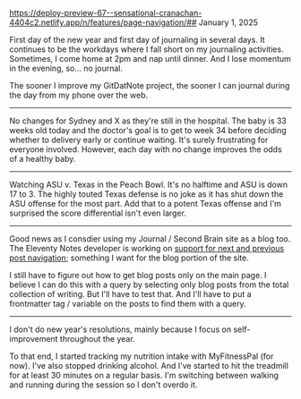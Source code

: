 https://deploy-preview-67--sensational-cranachan-4404c2.netlify.app/n/features/page-navigation/## January 1, 2025

First day of the new year and first day of journaling in several days. It continues to be the workdays where I fall short on my journaling activities. Sometimes, I come home at 2pm and nap until dinner. And I lose momentum in the evening, so... no journal.

The sooner I improve my GitDatNote project, the sooner I can journal during the day from my phone over the web.

---

No changes for Sydney and X as they're still in the hospital. The baby is 33 weeks old today and the doctor's goal is to get to week 34 before deciding whether to delivery early or continue waiting. It's surely frustrating for everyone involved. However, each day with no change improves the odds of a healthy baby.

---

Watching ASU v. Texas in the Peach Bowl. It's no halftime and ASU is down 17 to 3. The highly touted Texas defense is no joke as it has shut down the ASU offense for the most part. Add that to a potent Texas offense and I'm surprised the score differential isn't even larger.

---

Good news as I consdier using my Journal / Second Brain site as a blog too. The Eleventy Notes developer is working on [support for next and previous post navigation](https://deploy-preview-67--sensational-cranachan-4404c2.netlify.app/n/features/page-navigation/); something I want for the blog portion of the site.

I still have to figure out how to get blog posts only on the main page. I believe I can do this with a query by selecting only blog posts from the total collection of writing. But I'll have to test that. And I'll have to put a frontmatter tag / variable on the posts to find them with a query.

---

I don't do new year's resolutions, mainly because I focus on self-improvement throughout the year.

To that end, I started tracking my nutrition intake with MyFitnessPal (for now). I've also stopped drinking alcohol. And I've started to hit the treadmill for at least 30 minutes on a regular basis. I'm switching between walking and running during the session so I don't overdo it.

